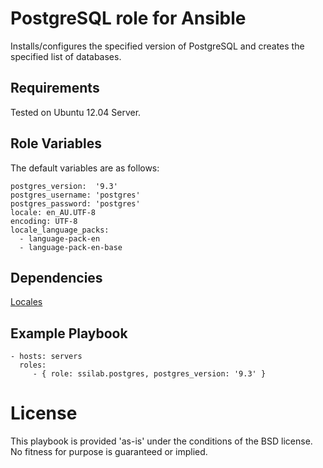 # PostgreSQL role for Ansible

Installs/configures the specified version of PostgreSQL and creates the specified list of databases.

## Requirements

Tested on Ubuntu 12.04 Server.

## Role Variables

The default variables are as follows:

    postgres_version:  '9.3'
    postgres_username: 'postgres'
    postgres_password: 'postgres'
    locale: en_AU.UTF-8
    encoding: UTF-8
    locale_language_packs:
      - language-pack-en
      - language-pack-en-base

## Dependencies

[Locales](https://github.com/ssilab/ansible-locales)

## Example Playbook

    - hosts: servers
      roles:
         - { role: ssilab.postgres, postgres_version: '9.3' }

# License

This playbook is provided 'as-is' under the conditions of the BSD license. No fitness for purpose is guaranteed or implied.